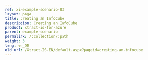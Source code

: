 ```yaml
---
ref: xi-example-scenario-03
layout: page
title: Creating an InfoCube
description: Creating an InfoCube
product: xtract-is-for-azure
parent: example-scenario
permalink: /:collection/:path
weight: 3
lang: en_GB
old_url: /Xtract-IS-EN/default.aspx?pageid=creating-an-infocube
---
```

